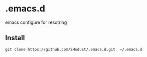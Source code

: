 # .emacs.d
emacs configure for resotring
## Install
```
git clone https://github.com/SHsdust/.emacs.d.git  ~/.emacs.d
```
